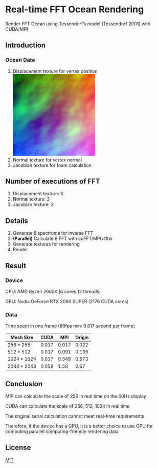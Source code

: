 # Real-time FFT Ocean Rendering

Render FFT Ocean using Tessendorf’s model [Tessendorf 2001] with CUDA/MPI

## Introduction

### Ocean Data

1. Displacement texture for vertex position
![image](https://github.com/CyxFTS/CSCI596/blob/main/displacement.jpg?raw=true)
2. Normal texture for vertex normal
3. Jacobian texture for foam calculation

## Number of executions of FFT

1. Displacement texture: 3
2. Normal texture: 2
3. Jacobian texture: 3

## Details

1. Generate 8 spectrums for inverse FFT
2. **(Parallel)** Calculate 8 FFT with cuFFT/MPI+fftw
3. Generate textures for rendering
4. Render

## Result

### Device

CPU: AMD Ryzen 2600X (6 cores 12 threads) 

GPU: Nvdia GeForce RTX 2060 SUPER (2176 CUDA cores)

### Data

Time spent in one frame (60fps min: 0.017 second per frame)

| Mesh Size | CUDA | MPI |Origin|
| ------------ | ------------- | ------------- | ------------- |
| 256 * 256 | 0.017  | 0.017  |0.022
| 512 * 512| 0.017  | 0.091 |0.139
| 1024 * 1024| 0.017  | 0.349  |0.573
| 2048 * 2048 | 0.058  | 1.58  |2.67

## Conclusion
MPI can calculate the scale of 256 in real time on the 60Hz display

CUDA can calculate the scale of 256, 512, 1024 in real time

The original serial calculation cannot meet real-time requirements


Therefore, if the device has a GPU, it is a better choice to use GPU for computing parallel computing-friendly rendering data

## License
[MIT](https://choosealicense.com/licenses/mit/)
